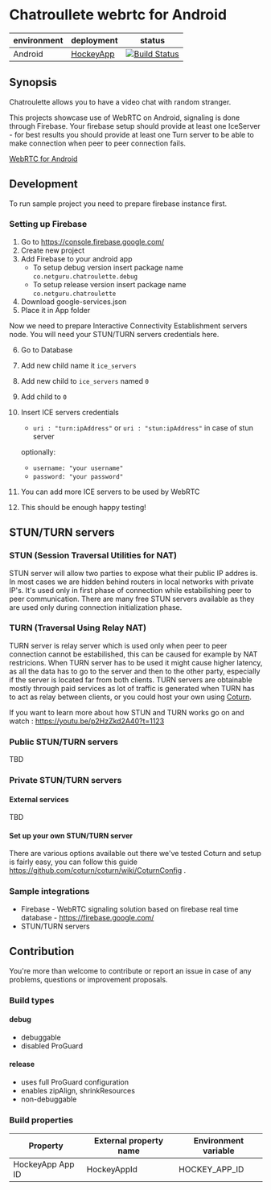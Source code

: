 <!-- 
    Couple of points about editing:
    
    1. Keep it SIMPLE.
    2. Refer to reference docs and other external sources when possible.
    3. Remember that the file must be useful for new / external developers, and stand as a documentation basis on its own.
    4. Try to make it as informative as possible.
    5. Do not put data that can be easily found in code.
    6. Include this file on ALL branches.
-->

<!-- Put your project's name -->
# Chatroullete webrtc for Android

<!-- METADATA -->
<!-- Add links to JIRA, Google Drive, mailing list and other relevant resources -->
<!-- Add links to CI configs with build status and deployment environment, e.g.: -->
| environment | deployment            | status             |
|-------------|-----------------------|--------------------|
| Android     | [HockeyApp](https://rink.hockeyapp.net/manage/apps/598839) | [![Build Status](https://www.bitrise.io/app/efa82287989764d2/status.svg?token=wB5901VLKALuCDo5ZAMuyA&branch=master)](https://www.bitrise.io/app/efa82287989764d2) |

<!--- If applies, add link to app on Google Play -->

## Synopsis
<!-- Describe the project in few sentences -->
Chatroulette allows you to have a video chat with random stranger.

This projects showcase use of WebRTC on Android, signaling is done through Firebase.
Your firebase setup should provide at least one IceServer - for best results you should provide at least one Turn server to be able to make connection when peer to peer connection fails. 

[WebRTC for Android](https://webrtc.org/native-code/android/)
## Development
To run sample project you need to prepare firebase instance first.
### Setting up Firebase
1. Go to https://console.firebase.google.com/
2. Create new project
3. Add Firebase to your android app
    - To setup debug version insert package name `co.netguru.chatroulette.debug`
    - To setup release version insert package name `co.netguru.chatroulette`
4. Download google-services.json
5. Place it in App folder

Now we need to prepare Interactive Connectivity Establishment servers node. You will need your STUN/TURN servers credentials here.

6. Go to Database
7. Add new child name it `ice_servers`
8. Add new child to `ice_servers` named `0`
9. Add child to `0`
10. Insert ICE servers credentials
    - `uri : "turn:ipAddress"` or `uri : "stun:ipAddress"` in case of stun server
    
    optionally:
    
    - `username: "your username"`
    - `password: "your password"`
11. You can add more ICE servers to be used by WebRTC
12. This should be enough happy testing!

## STUN/TURN servers
### STUN (Session Traversal Utilities for NAT) 
STUN server will allow two parties to expose what their public IP addres is. In most cases we are hidden behind routers in local networks with private IP's. It's used only in first phase of connection while estabilishing peer to peer communication. There are many free STUN servers available as they are used only during connection initialization phase.

### TURN (Traversal Using Relay NAT)
TURN server is relay server which is used only when peer to peer connection cannot be estabilished, this can be caused for example by NAT restricions. When TURN server has to be used it might cause higher latency, as all the data has to go to the server and then to the other party, especially if the server is located far from both clients. TURN servers are obtainable mostly through paid services as lot of traffic is generated when TURN has to act as relay between clients, or you could host your own using [Coturn](https://github.com/coturn/coturn).

If you want to learn more about how STUN and TURN works go on and watch : https://youtu.be/p2HzZkd2A40?t=1123

### Public STUN/TURN servers
TBD

### Private STUN/TURN servers
#### External services
TBD
#### Set up your own STUN/TURN server
There are various options available out there we've tested Coturn and setup is fairly easy, you can follow this guide https://github.com/coturn/coturn/wiki/CoturnConfig .

### Sample integrations
<!-- Describe external service and hardware integrations, link to reference docs, use #### headings -->
- Firebase - WebRTC signaling solution based on firebase real time database - https://firebase.google.com/
- STUN/TURN servers

## Contribution
You're more than welcome to contribute or report an issue in case of any problems, questions or improvement proposals.

### Build types
<!-- List and describe build types -->
#### debug
 - debuggable
 - disabled ProGuard
 
#### release
 - uses full ProGuard configuration
 - enables zipAlign, shrinkResources
 - non-debuggable
 
### Build properties
<!-- List all build properties that have to be supplied, including secrets. Describe the method of supplying them, both on local builds and CI -->

| Property         | External property name | Environment variable |
|------------------|------------------------|----------------------|
| HockeyApp App ID | HockeyAppId            | HOCKEY_APP_ID        |
